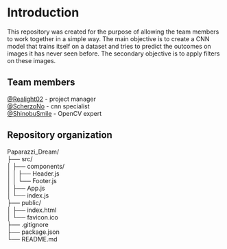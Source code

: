 # Introduction
This repository was created for the purpose of allowing the team members to work together in a simple way. The main objective is to create a CNN model that trains itself on a dataset and tries to predict the outcomes on images it has never seen before. The secondary objective is to apply filters on these images.

## Team members
[@Realight02](https://github.com/ReaLight02) - project manager <br>
[@ScherzoNo](https://github.com/ScherzoNo) - cnn specialist <br>
[@ShinobuSmile](https://github.com/ShinobuSmile) - OpenCV expert <br>

## Repository organization
Paparazzi_Dream/ <br>
├── src/ <br>
│    ├── components/ <br>
│    │   ├── Header.js <br>
│    │   └── Footer.js <br>
│    ├── App.js <br>
│    └── index.js <br>
├── public/ <br>
│    ├── index.html <br>
│    └── favicon.ico <br>
├── .gitignore <br>
├── package.json <br>
└── README.md <br>

